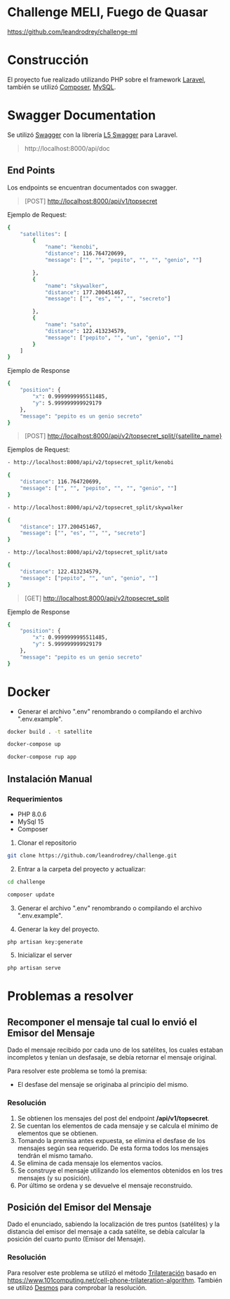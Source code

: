 # Challenge MELI, Fuego de Quasar
https://github.com/leandrodrey/challenge-ml

# Construcción
El proyecto fue realizado utilizando PHP sobre el framework [Laravel](https://laravel.com/), también se utilizó [Composer](https://getcomposer.org/), [MySQL](https://www.mysql.com/).

# Swagger Documentation
Se utilizó [Swagger](https://swagger.io/) con la librería [L5 Swagger](https://github.com/DarkaOnLine/L5-Swagger) para Laravel.
> http://localhost:8000/api/doc

## End Points

Los endpoints se encuentran documentados con swagger.

> [POST] [http://localhost:8000/api/v1/topsecret](http://localhost:8000/api/v1/topsecret)
   
Ejemplo de Request:
```bash
{
	"satellites": [
	    {
			"name": "kenobi",
			"distance": 116.764720699,
			"message": ["", "", "pepito", "", "", "genio", ""]

		},
		{
			"name": "skywalker",
			"distance": 177.200451467,
			"message": ["", "es", "", "", "secreto"]

		},
		{
			"name": "sato",
			"distance": 122.413234579,
			"message": ["pepito", "", "un", "genio", ""]
		}
	]
}
```
Ejemplo de Response
```bash
{
    "position": {
        "x": 0.9999999995511485,
        "y": 5.999999999929179
    },
    "message": "pepito es un genio secreto"
}
```
> [POST] [http://localhost:8000/api/v2/topsecret_split/{satellite_name}](http://localhost:8000/api/v2/topsecret_split)

Ejemplos de Request:
```bash
- http://localhost:8000/api/v2/topsecret_split/kenobi

{
    "distance": 116.764720699,
    "message": ["", "", "pepito", "", "", "genio", ""]
}
```
```bash
- http://localhost:8000/api/v2/topsecret_split/skywalker

{
    "distance": 177.200451467,
    "message": ["", "es", "", "", "secreto"]
}
```
```bash
- http://localhost:8000/api/v2/topsecret_split/sato

{
    "distance": 122.413234579,
    "message": ["pepito", "", "un", "genio", ""]
}
```

> [GET] [http://localhost:8000/api/v2/topsecret_split](http://localhost:8000/api/v2/topsecret_split)

Ejemplo de Response
```bash
{
    "position": {
        "x": 0.9999999995511485,
        "y": 5.999999999929179
    },
    "message": "pepito es un genio secreto"
}
```
# Docker

* Generar el archivo ".env" renombrando o compilando el archivo ".env.example".

```bash
docker build . -t satellite
```

```bash
docker-compose up
```

```bash
docker-compose rup app
```

## Instalación Manual

### Requerimientos
* PHP 8.0.6
* MySql 15 
* Composer

1. Clonar el repositorio
```bash
git clone https://github.com/leandrodrey/challenge.git
```

2. Entrar a la carpeta del proyecto y actualizar:
```bash
cd challenge
```
```bash
composer update
```

3. Generar el archivo ".env" renombrando o compilando el archivo ".env.example".

4. Generar la key del proyecto.
```bash
php artisan key:generate
```
  
5. Inicializar el server
```bash
php artisan serve
```
                                                                                           
# Problemas a resolver

## Recomponer el mensaje tal cual lo envió el Emisor del Mensaje
Dado el mensaje recibido por cada uno de los satélites, los cuales estaban incompletos y tenían un desfasaje, se debía retornar el mensaje original.

Para resolver este problema se tomó la premisa:
* El desfase del mensaje se originaba al principio del mismo.
 
### Resolución
1. Se obtienen los mensajes del post del endpoint **/api/v1/topsecret**.
2. Se cuentan los elementos de cada mensaje y se calcula el mínimo de elementos que se obtienen.
3. Tomando la premisa antes expuesta, se elimina el desfase de los mensajes según sea requerido. De esta forma todos los mensajes tendrán el mismo tamaño.
4. Se elimina de cada mensaje los elementos vacíos.
5. Se construye el mensaje utilizando los elementos obtenidos en los tres mensajes (y su posición).
6. Por último se ordena y se devuelve el mensaje reconstruido.


## Posición del Emisor del Mensaje
Dado el enunciado, sabiendo la localización de tres puntos (satélites) y la distancia del emisor del mensaje a cada satélite, 
se debía calcular la posición del cuarto punto (Emisor del Mensaje).
               
### Resolución

Para resolver este problema se utilizó el método [Trilateración](https://es.wikipedia.org/wiki/Trilateraci%C3%B3n) basado en https://www.101computing.net/cell-phone-trilateration-algorithm. También se utilizó [Desmos](https://www.desmos.com/calculator/vdy4hafwyb?lang=es) para comprobar la resolución.
